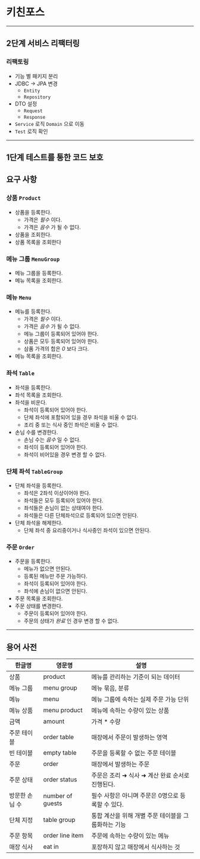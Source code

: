 # 키친포스

---
## 2단계 서비스 리팩터링
### 리팩토링
* 기능 별 패키지 분리
* JDBC → JPA 변경
  * `Entity`
  * `Repository`
* DTO 설정 
  * `Request`
  * `Response`
* `Service` 로직 `Domain` 으로 이동
* `Test` 로직 확인

---

## 1단계 테스트를 통한 코드 보호 
## 요구 사항
### 상품 `Product`
* 상품을 등록한다.
  * 가격은 *필수* 이다.
  * 가격은 *음수* 가 될 수 없다.
* 상품을 조회한다.
* 상품 목록을 조회한다

### 메뉴 그룹 `MenuGroup`
* 메뉴 그룹을 등록한다.
* 메뉴 목록을 조회한다.

### 메뉴 `Menu`
* 메뉴를 등록한다.
  * 가격은 *필수* 이다.
  * 가격은 *음수* 가 될 수 없다.
  * 메뉴 그룹이 등록되어 있어야 한다.
  * 상품은 모두 등록되어 있어야 한다.
  * 삼품 가격의 합은 *0* 보다 크다.
* 메뉴 목록을 조회한다.

### 좌석 `Table`
* 좌석을 등록한다.
* 좌석 목록을 조회한다.
* 좌석을 비운다.
  * 좌석이 등록되어 있어야 한다.
  * 단체 좌석에 포함되어 있을 경우 좌석을 비울 수 없다.
  * 조리 중 또는 식사 중인 좌석은 비울 수 없다.
* 손님 수를 변경한다.
  * 손님 수는 *음수* 일 수 없다.
  * 좌석이 등록되어 있어야 한다.
  * 좌석이 비어있을 경우 변경 할 수 없다.

### 단체 좌석 `TableGroup`
* 단체 좌석을 등록한다.
  * 좌석은 2좌석 이상이어야 한다.
  * 좌석들은 모두 등록되어 있어야 한다.
  * 좌석들은 손님이 없는 상태여야 한다.
  * 좌석들은 다른 단체좌석으로 등록되어 있으면 안된다.
* 단체 좌석을 해제한다.
  * 단체 좌석 중 요리중이거나 식사중인 좌석이 있으면 안된다.

### 주문 `Order`
* 주문을 등록한다.
  * 메뉴가 없으면 안된다.
  * 등록된 메뉴만 주문 가능하다.
  * 좌석이 등록되어 있어야 한다.
  * 좌석에 손님이 없으면 안된다.
* 주문 목록을 조회한다.
* 주문 상태를 변경한다.
  * 주문이 등록되어 있어야 한다.
  * 주문의 상태가 *완료* 인 경우 변경 할 수 없다.

---

## 용어 사전

| 한글명 | 영문명 | 설명 |
| --- | --- | --- |
| 상품 | product | 메뉴를 관리하는 기준이 되는 데이터 |
| 메뉴 그룹 | menu group | 메뉴 묶음, 분류 |
| 메뉴 | menu | 메뉴 그룹에 속하는 실제 주문 가능 단위 |
| 메뉴 상품 | menu product | 메뉴에 속하는 수량이 있는 상품 |
| 금액 | amount | 가격 * 수량 |
| 주문 테이블 | order table | 매장에서 주문이 발생하는 영역 |
| 빈 테이블 | empty table | 주문을 등록할 수 없는 주문 테이블 |
| 주문 | order | 매장에서 발생하는 주문 |
| 주문 상태 | order status | 주문은 조리 ➜ 식사 ➜ 계산 완료 순서로 진행된다. |
| 방문한 손님 수 | number of guests | 필수 사항은 아니며 주문은 0명으로 등록할 수 있다. |
| 단체 지정 | table group | 통합 계산을 위해 개별 주문 테이블을 그룹화하는 기능 |
| 주문 항목 | order line item | 주문에 속하는 수량이 있는 메뉴 |
| 매장 식사 | eat in | 포장하지 않고 매장에서 식사하는 것 |
